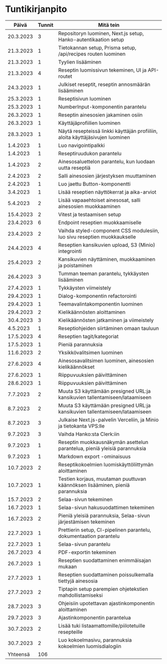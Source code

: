 # Tuntikirjanpito

| Päivä     | Tunnit | Mitä tein                                                                      |
| --------- | ------ | ------------------------------------------------------------------------------ |
| 20.3.2023 | 3      | Repositoryn luominen, Next.js setup, Hanko-autentikaation setup                |
| 21.3.2023 | 1      | Tietokannan setup, Prisma setup, /api/recipes routen luominen                  |
| 21.3.2023 | 1      | Tyylien lisääminen                                                             |
| 21.3.2023 | 4      | Reseptin luomissivun tekeminen, UI ja API-routet                               |
| 24.3.2023 | 1      | Julkiset reseptit, reseptin annosmäärän lisääminen                             |
| 25.3.2023 | 1      | Reseptisivun luominen                                                          |
| 25.3.2023 | 1      | NumberInput-komponentin parantelu                                              |
| 26.3.2023 | 1      | Reseptin ainesosien jakaminen osiin                                            |
| 26.3.2023 | 1      | Käyttäjäprofiilien luominen                                                    |
| 28.3.2023 | 1      | Näytä resepteissä linkki käyttäjän profiiliin, aloita käyttäjäsivujen luominen |
| 1.4.2023  | 1      | Luo navigointipalkki                                                           |
| 1.4.2023  | 1      | Reseptiruudukon parantelu                                                      |
| 1.4.2023  | 2      | Ainesosaluettelon parantelu, kun luodaan uutta reseptiä                        |
| 2.4.2023  | 2      | Salli ainesosien järjestyksen muuttaminen                                      |
| 2.4.2023  | 1      | Luo jaettu Button-komponentti                                                  |
| 3.4.2023  | 1      | Lisää reseptien näyttökerrat ja aika-arviot                                    |
| 5.4.2023  | 2      | Lisää vapaaehtoiset ainesosat, salli ainesosien muokkaaminen                   |
| 15.4.2023 | 2      | Vitest ja testaamisen setup                                                    |
| 23.4.2023 | 6      | Endpoint reseptien muokkaamiselle                                              |
| 23.4.2023 | 2      | Vaihda styled-component CSS modulesiin, luo sivu reseptien muokkaukselle       |
| 24.4.2023 | 4      | Reseptien kansikuvien upload, S3 (Minio) integrointi                           |
| 25.4.2023 | 2      | Kansikuvien näyttäminen, muokkaaminen ja poistaminen                           |
| 26.4.2023 | 3      | Tumman teeman parantelu, tykkäysten lisääminen                                 |
| 27.4.2023 | 1      | Tykkäysten viimeistely                                                         |
| 29.4.2023 | 1      | Dialog-komponentin refactorointi                                               |
| 29.4.2023 | 1      | Teemavalintakomponentin luominen                                               |
| 29.4.2023 | 2      | Kielikäännösten aloittaminen                                                   |
| 30.4.2023 | 3      | Kielikäännösten jatkaminen ja viimeistely                                      |
| 4.5.2023  | 1      | Reseptiohjeiden siirtäminen omaan tauluun                                      |
| 17.5.2023 | 4      | Reseptien tagit/kategoriat                                                     |
| 17.5.2023 | 1      | Pieniä parannuksia                                                             |
| 11.6.2023 | 2      | Yksikkövalitsimen luominen                                                     |
| 27.6.2023 | 4      | Ainesosavalitsimen luominen, ainesosien kielikäännökset                        |
| 27.6.2023 | 1      | Riippuvuuksien päivittäminen                                                   |
| 28.6.2023 | 1      | Riippuvuuksien päivittäminen                                                   |
| 7.7.2023  | 2      | Muuta S3 käyttämään presigned URL:ja kansikuvien tallentamiseen/lataamiseen    |
| 8.7.2023  | 2      | Muuta S3 käyttämään presigned URL:ja kansikuvien tallentamiseen/lataamiseen    |
| 8.7.2023  | 3      | Julkaise Next.js-palvelin Verceliin, ja Minio ja tietokanta VPS:lle            |
| 9.7.2023  | 3      | Vaihda Hanko:sta Clerk:iin                                                     |
| 9.7.2023  | 1      | Reseptin muokkausnäkymän asettelun parantelua, pieniä yleisiä parannuksia      |
| 9.7.2023  | 1      | Markdown export -ominaisuus                                                    |
| 10.7.2023 | 2      | Reseptikokoelmien luomiskäyttöliittymän aloittaminen                           |
| 10.7.2023 | 1      | Testien korjaus, muutaman puuttuvan käännöksen lisääminen, pieniä parannuksia  |
| 15.7.2023 | 2      | Selaa-sivun tekeminen                                                          |
| 16.7.2023 | 1      | Selaa-sivun hakusuodattimen tekeminen                                          |
| 16.7.2023 | 2      | Pieniä yleisiä parannuksia, Selaa-sivun järjestämisen tekeminen                |
| 22.7.2023 | 1      | Prettierin setup, CI-pipelinen parantelu, dokumentaation parantelu             |
| 22.7.2023 | 1      | Selaa-sivun parantelu                                                          |
| 26.7.2023 | 4      | PDF-exportin tekeminen                                                         |
| 26.7.2023 | 1      | Reseptien suodattaminen enimmäisajan mukaan                                    |
| 27.7.2023 | 1      | Reseptien suodattaminen poissulkemalla tiettyjä ainesosia                      |
| 27.7.2023 | 2      | Tiptapin setup parempien ohjetekstien mahdollistamiseksi                       |
| 28.7.2023 | 3      | Ohjeisiin upotettavan ajastinkomponentin aloittaminen                          |
| 29.7.2023 | 3      | Ajastinkomponentin parantelua                                                  |
| 30.7.2023 | 2      | Lisää tuki listaamattomille/piilotetuille resepteille                          |
| 30.7.2023 | 2      | Luo kokoelmasivu, parannuksia kokoelmien luomisdialogiin                       |
| Yhteensä  | 106    |                                                                                |
